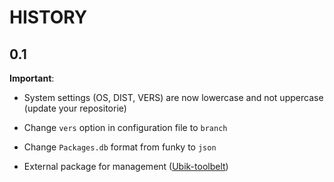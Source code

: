 HISTORY
=======

0.1
---

__Important__:

* System settings (OS, DIST, VERS) are now lowercase and not uppercase (update your repositorie)
* Change ``vers`` option in configuration file to ``branch``

* Change ``Packages.db`` format from funky to ``json``
* External package for management ([Ubik-toolbelt][1])

[1]: https://github.com/Socketubs/Ubik-toolbelt